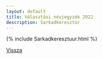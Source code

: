 ```yaml
---
layout: default
title: Választási névjegyzék 2022
description: Sarkadkeresztúr
---
```


{% include Sarkadkeresztuur.html %}

[Vissza](./)